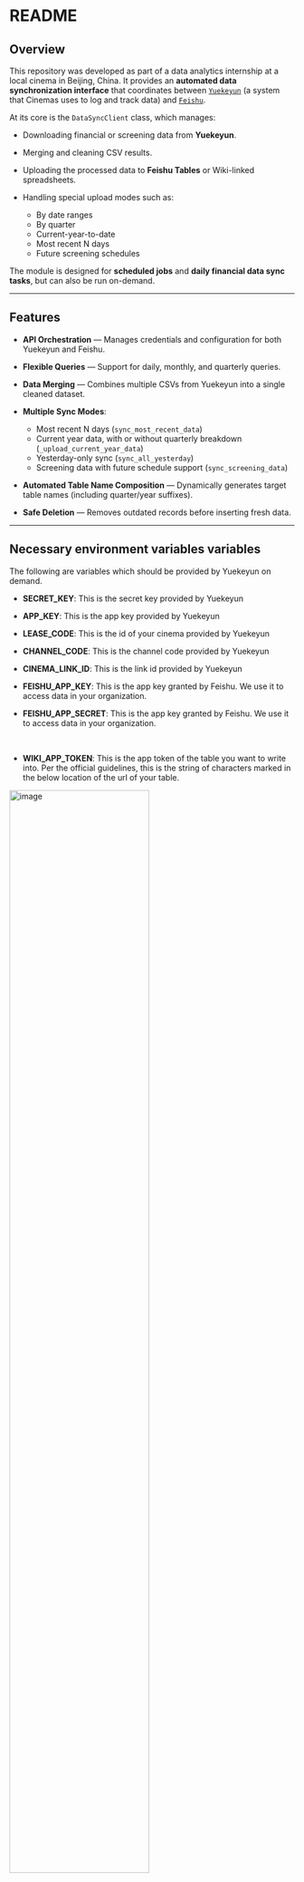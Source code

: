 # README

## Overview

This repository was developed as part of a data analytics internship at a local cinema in Beijing, China.
It provides an **automated data synchronization interface** that coordinates between  [`Yuekeyun`](https://lark.yuekeyun.com/) (a system that Cinemas uses to log and track data) and [`Feishu`](https://www.feishu.cn).

At its core is the `DataSyncClient` class, which manages:

* Downloading financial or screening data from **Yuekeyun**.
* Merging and cleaning CSV results.
* Uploading the processed data to **Feishu Tables** or Wiki-linked spreadsheets.
* Handling special upload modes such as:

  * By date ranges
  * By quarter
  * Current-year-to-date
  * Most recent N days
  * Future screening schedules

The module is designed for **scheduled jobs** and **daily financial data sync tasks**, but can also be run on-demand.

---

## Features

* **API Orchestration** — Manages credentials and configuration for both Yuekeyun and Feishu.
* **Flexible Queries** — Support for daily, monthly, and quarterly queries.
* **Data Merging** — Combines multiple CSVs from Yuekeyun into a single cleaned dataset.
* **Multiple Sync Modes**:

  * Most recent N days (`sync_most_recent_data`)
  * Current year data, with or without quarterly breakdown (`_upload_current_year_data`)
  * Yesterday-only sync (`sync_all_yesterday`)
  * Screening data with future schedule support (`sync_screening_data`)
* **Automated Table Name Composition** — Dynamically generates target table names (including quarter/year suffixes).
* **Safe Deletion** — Removes outdated records before inserting fresh data.

---
## Necessary environment variables variables
The following are variables which should be provided by Yuekeyun on demand.
* **SECRET_KEY**: This is the secret key provided by Yuekeyun
* **APP_KEY**: This is the app key provided by Yuekeyun
* **LEASE_CODE**: This is the id of your cinema provided by Yuekeyun
* **CHANNEL_CODE**: This is the channel code provided by Yuekeyun
* **CINEMA_LINK_ID**: This is the link id provided by Yuekeyun

* **FEISHU_APP_KEY**: This is the app key granted by Feishu. We use it to access data in your organization.
* **FEISHU_APP_SECRET**: This is the app key granted by Feishu. We use it to access data in your organization.
<br>

* **WIKI_APP_TOKEN**: This is the app token of the table you want to write into. Per the official guidelines, this is the string of characters
marked in the below location of the url of your table.
<img width="70%" height="70%" alt="image" src="https://github.com/user-attachments/assets/dc293c2a-6da7-4b23-87c7-9e789f9af268" />

---

## Installation

1. **Clone the repository**:

   ```bash
   git clone https://github.com/your-org/your-repo.git
   cd your-repo
   ```

2. **Install dependencies** (example: `pip`):

   ```bash
   pip install -r requirements.txt
   ```

3. **Prepare configuration files**:

   * **Environment file** (`.env`)
     Stores API keys, tokens, and endpoints.
   * **Schema configuration** (`config.json`)
     Defines financial categories, column mappings, and table naming rules.
     This comes with the repository but you can add on top of it to support more financial categories.
---

## Financial Categories

The following table lists the financial category codes used in this program and their meanings:

| Code  | Description                                   |
| ----- | --------------------------------------------- |
| `C01` | 影票订单数据 *(Movie ticket order data)*            |
| `C02` | 商品订单数据 *(Merchandise order data)*             |
| `C03` | 发卡数据 *(Card issuance data)*                   |
| `C04` | 卡充值数据 *(Card recharge data)*                  |
| `C05` | 卡消费数据 *(Card consumption data)*               |
| `C06` | 券回兑数据 *(Coupon redemption data)*              |
| `C07` | 商品进销存数据 *(Merchandise inventory data)*        |
| `C08` | 商品出入库数据 *(Merchandise inbound/outbound data)* |
| `C09` | 销售消耗原材料数据 *(Raw material consumption data)*   |
| `C10` | 销售消耗品项数据 *(Product consumption data)*         |
| `C11` | 会员卡续费数据 *(Membership card renewal data)*      |
| `C12` | 会员卡退卡数据 *(Membership card cancellation data)* |
| `C13` | 会员卡激活数据 *(Membership card activation data)*   |
| `C14` | 会员卡补卡换卡数 *(Membership card replacement data)* |
| `C15` | 货品操作明细数据 *(Merchandise operation details)*    |
| `C18` | 场次放映明细数据 *(Screening session details)*        |

---

## Decrypter
The `Decrypter` class is a utility designed to **decode encrypted messages** returned by the Yuekeyun API endpoint
`dme.lark.data.finance.getFinancialData`.

### Why is this needed?

* The Yuekeyun API returns financial data encrypted using AES-128 in ECB mode.
* The encryption key is derived from a **SHA1PRNG**-like process seeded by your API key.
* This class **mimics Java's SHA1PRNG** key derivation method (as implemented by Sun/Oracle JVM), which is not straightforwardly replicable in Python.
* The class only supports **AES-128 ECB with no padding**, consistent with the API's encryption scheme.

### Important Notes

* This implementation is a **best-effort approximation**, not a full SHA1PRNG spec implementation.
  As illustrated by the Stack Overflow post below, this only works because the behavior of SHA1PRNG is equivalent
  to hashing input twice when the length of the output key is 128 bits. 

The code was implemented with reference to the following question
['Stack Overflow'](https://stackoverflow.com/questions/64786678/javascript-equivalent-to-java-sha1prng)

---

## Usage

Here’s a minimal example of using `DataSyncClient`:

```python
from src.data_sync_client import DataSyncClient
from src.config import FinancialQueries

# Initialize
client = DataSyncClient(env_file_path='.env', config_file_path='schemas.json')

# Example 1: Download without upload
queries = FinancialQueries('C01', 'day', '2023-01-01')
client.download_data(queries)

# Example 2: Upload yesterday's data for a category
yesterday_queries = FinancialQueries('C02', 'day', '2023-01-14')
client.upload_data(yesterday_queries, table_name='Financial Table')

# Example 3: Sync most recent 14 days for C01
client.sync_most_recent_data('C01', 'Daily Financial Table', looking_back=14)

# Example 4: Sync current year's data by quarter for C07
client._upload_current_year_data('C07', 'Category 7 Table', upload_by_quarter=True)

# Example 5: Sync screening schedule (C18) from yesterday to 30 days ahead
client.sync_screening_data()
```
